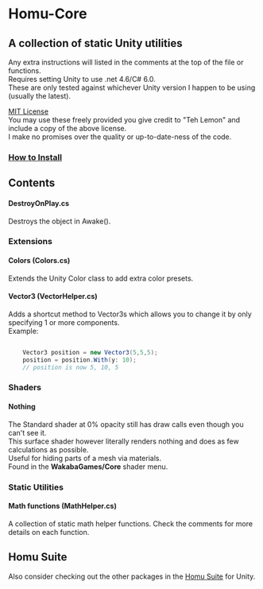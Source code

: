 # Homu-Core

## A collection of static Unity utilities

Any extra instructions will listed in the comments at the top of the file or functions.  
Requires setting Unity to use .net 4.6/C# 6.0.  
These are only tested against whichever Unity version I happen to be using (usually the latest).

[MIT License](LICENSE)  
You may use these freely provided you give credit to "Teh Lemon" and include a copy of the above license.  
I make no promises over the quality or up-to-date-ness of the code.

### [How to Install](Documentation/Install.md)

## Contents

#### DestroyOnPlay.cs

Destroys the object in Awake().

### Extensions

#### Colors (Colors.cs)

Extends the Unity Color class to add extra color presets.

#### Vector3 (VectorHelper.cs)

Adds a shortcut method to Vector3s which allows you to change it by only specifying 1 or more components.  
Example:  

```csharp

    Vector3 position = new Vector3(5,5,5);  
    position = position.With(y: 10);  
    // position is now 5, 10, 5  

```

### Shaders

#### Nothing

The Standard shader at 0% opacity still has draw calls even though you can't see it.  
This surface shader however literally renders nothing and does as few calculations as possible.  
Useful for hiding parts of a mesh via materials.  
Found in the **WakabaGames/Core** shader menu.

### Static Utilities

#### Math functions (MathHelper.cs)

A collection of static math helper functions. Check the comments for more details on each function.  

## Homu Suite

Also consider checking out the other packages in the [Homu Suite](https://github.com/search?q=Teh-Lemon%2FHomu) for Unity.